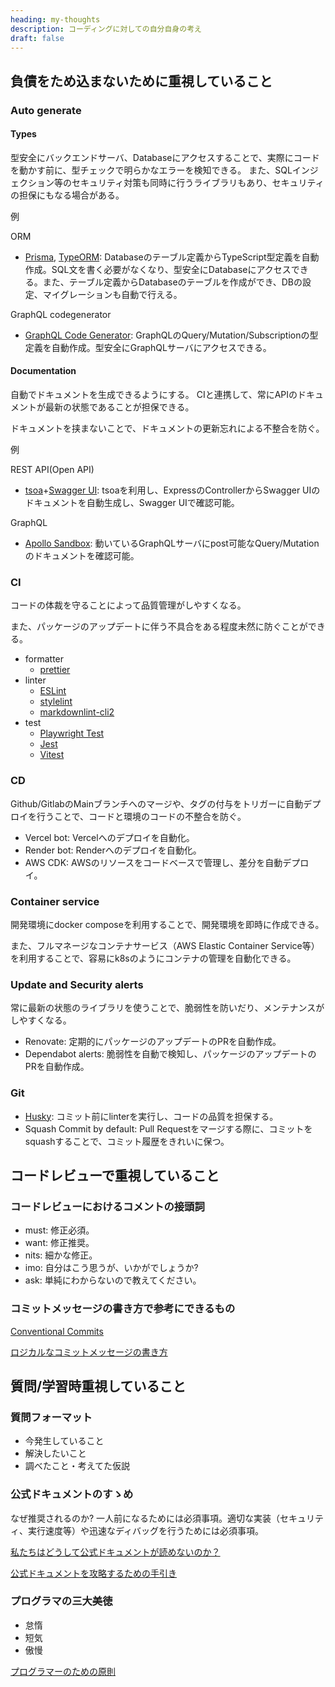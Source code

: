```yaml
---
heading: my-thoughts
description: コーディングに対しての自分自身の考え
draft: false
---
```


## 負債をため込まないために重視していること

### Auto generate

#### Types

型安全にバックエンドサーバ、Databaseにアクセスすることで、実際にコードを動かす前に、型チェックで明らかなエラーを検知できる。
また、SQLインジェクション等のセキュリティ対策も同時に行うライブラリもあり、セキュリティの担保にもなる場合がある。

例

ORM

- [Prisma](https://www.prisma.io/), [TypeORM](https://typeorm.io/): Databaseのテーブル定義からTypeScript型定義を自動作成。SQL文を書く必要がなくなり、型安全にDatabaseにアクセスできる。また、テーブル定義からDatabaseのテーブルを作成ができ、DBの設定、マイグレーションも自動で行える。

GraphQL codegenerator

- [GraphQL Code Generator](https://graphql-code-generator.com/): GraphQLのQuery/Mutation/Subscriptionの型定義を自動作成。型安全にGraphQLサーバにアクセスできる。

#### Documentation

自動でドキュメントを生成できるようにする。
CIと連携して、常にAPIのドキュメントが最新の状態であることが担保できる。

ドキュメントを挟まないことで、ドキュメントの更新忘れによる不整合を防ぐ。

例

REST API(Open API)

- [tsoa](https://github.com/lukeautry/tsoa)+[Swagger UI](https://swagger.io/tools/swagger-ui/): tsoaを利用し、ExpressのControllerからSwagger UIのドキュメントを自動生成し、Swagger UIで確認可能。

GraphQL

- [Apollo Sandbox](https://www.apollographql.com/docs/graphos/explorer/sandbox/): 動いているGraphQLサーバにpost可能なQuery/Mutationのドキュメントを確認可能。

### CI

コードの体裁を守ることによって品質管理がしやすくなる。

また、パッケージのアップデートに伴う不具合をある程度未然に防ぐことができる。

- formatter
  - [prettier](https://prettier.io/)
- linter
  - [ESLint](https://eslint.org/)
  - [stylelint](https://stylelint.io/)
  - [markdownlint-cli2](https://github.com/DavidAnson/markdownlint-cli2)
- test
  - [Playwright Test](https://playwright.dev/docs/test-intro)
  - [Jest](https://jestjs.io/)
  - [Vitest](https://vitest.dev/)

### CD

Github/GitlabのMainブランチへのマージや、タグの付与をトリガーに自動デプロイを行うことで、コードと環境のコードの不整合を防ぐ。

- Vercel bot: Vercelへのデプロイを自動化。
- Render bot: Renderへのデプロイを自動化。
- AWS CDK: AWSのリソースをコードベースで管理し、差分を自動デプロイ。

### Container service

開発環境にdocker composeを利用することで、開発環境を即時に作成できる。

また、フルマネージなコンテナサービス（AWS Elastic Container Service等）を利用することで、容易にk8sのようにコンテナの管理を自動化できる。

### Update and Security alerts

常に最新の状態のライブラリを使うことで、脆弱性を防いだり、メンテナンスがしやすくなる。

- Renovate: 定期的にパッケージのアップデートのPRを自動作成。
- Dependabot alerts: 脆弱性を自動で検知し、パッケージのアップデートのPRを自動作成。

### Git

- [Husky](https://typicode.github.io/husky/): コミット前にlinterを実行し、コードの品質を担保する。
- Squash Commit by default: Pull Requestをマージする際に、コミットをsquashすることで、コミット履歴をきれいに保つ。

## コードレビューで重視していること

### コードレビューにおけるコメントの接頭詞

- must: 修正必須。
- want: 修正推奨。
- nits: 細かな修正。
- imo: 自分はこう思うが、いかがでしょうか?
- ask: 単純にわからないので教えてください。

### コミットメッセージの書き方で参考にできるもの

[Conventional Commits](https://www.conventionalcommits.org/ja/v1.0.0/)

[ロジカルなコミットメッセージの書き方](https://zenn.dev/mi0256/articles/1332e1d041cab4)

## 質問/学習時重視していること

### 質問フォーマット

- 今発生していること
- 解決したいこと
- 調べたこと・考えてた仮説

### 公式ドキュメントのすゝめ

なぜ推奨されるのか? 一人前になるためには必須事項。適切な実装（セキュリティ、実行速度等）や迅速なディバッグを行うためには必須事項。

[私たちはどうして公式ドキュメントが読めないのか？](https://qiita.com/hiraike32/items/f0a211cceb0ecc516b6c)

[公式ドキュメントを攻略するための手引き](https://zenn.dev/nameless_sn/articles/how_to_read_official_documents)

### プログラマの三大美徳

- 怠惰
- 短気
- 傲慢

[プログラマーのための原則](https://qiita.com/yokarikeri/items/cbdef66fca460253cc7f)
